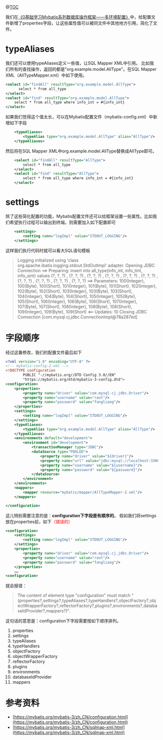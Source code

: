 ﻿@[TOC](大纲)

我们在[《0基础学习Mybatis系列数据库操作框架——多环境配置》](https://blog.csdn.net/breaksoftware/article/details/137290295)中，给配置文件新增了properties字段，让这些属性值可以被同文件中其他地方引用，简化了文件。
# typeAliases
我们还可以使用typeAliases定义一些值，让SQL Mapper XML中引用。
比如我们所有的查找操作，返回的都是"org.example.model.AllType"。在SQL Mapper XML（AllTypeMapper.xml）中如下使用。
```xml
<select id="findAll" resultType="org.example.model.AllType">
      select * from all_type
</select>
<select id="find" resultType="org.example.model.AllType">
    select * from all_type where info_int = #{info_int}
</select>
```
如果我们觉得这个值太长，可以在Mybatis配置文件（mybatis-config.xml）中新增如下字段
```xml
    <typeAliases>
        <typeAlias type="org.example.model.AllType" alias="AllType"/>
    </typeAliases>
```
然后将在SQL Mapper XML中org.example.model.AllType替换成AllType即可。
```xml
    <select id="findAll" resultType="AllType">
        select * from all_type
    </select>
    <select id="find" resultType="AllType">
        select * from all_type where info_int = #{info_int}
    </select>
```
# settings
除了这些简化配置的功能，Mybatis配置文件还可以给框架设置一些属性。比如我们希望执行过程可以输出到终端，则需要加入如下配置即可

```xml
    <settings>
        <setting name="logImpl" value="STDOUT_LOGGING"/>
    </settings>
```
这样我们执行代码时就可以看大SQL语句模板

> Logging initialized using 'class org.apache.ibatis.logging.stdout.StdOutImpl' adapter.
Opening JDBC Connection
\=\=>  Preparing: insert into all_type(info_int, info_tint, info_sint) values (?, ?, ?) , (?, ?, ?) , (?, ?, ?) , (?, ?, ?) , (?, ?, ?) , (?, ?, ?) , (?, ?, ?) , (?, ?, ?) , (?, ?, ?) , (?, ?, ?)
\=\=> Parameters: 100(Integer), 100(Byte), 100(Short), 101(Integer), 101(Byte), 101(Short), 102(Integer), 102(Byte), 102(Short), 103(Integer), 103(Byte), 103(Short), 104(Integer), 104(Byte), 104(Short), 105(Integer), 105(Byte), 105(Short), 106(Integer), 106(Byte), 106(Short), 107(Integer), 107(Byte), 107(Short), 108(Integer), 108(Byte), 108(Short), 109(Integer), 109(Byte), 109(Short)
<==    Updates: 10
Closing JDBC Connection [com.mysql.cj.jdbc.ConnectionImpl@78a287ed]
# 字段顺序
经过这番修改，我们的配置文件最后如下

```xml
<?xml version="1.0" encoding="UTF-8" ?>
<!-- mybatis-config-2.xml -->
<!DOCTYPE configuration
        PUBLIC "-//mybatis.org//DTD Config 3.0//EN"
        "https://mybatis.org/dtd/mybatis-3-config.dtd">
<configuration>
    <properties>
        <property name="driver" value="com.mysql.cj.jdbc.Driver"/>
        <property name="username" value="root"/>
        <property name="password" value="fangliang"/>
    </properties>
    <settings>
        <setting name="logImpl" value="STDOUT_LOGGING"/>
    </settings>
    <typeAliases>
        <typeAlias type="org.example.model.AllType" alias="AllType"/>
    </typeAliases>
    <environments default="development">
        <environment id="development">
            <transactionManager type="JDBC"/>
            <dataSource type="POOLED">
                <property name="driver" value="${driver}"/>
                <property name="url" value="jdbc:mysql://localhost:3306/testdb?useSSL=true&amp;useUnicode=true&amp;characterEncoding=utf8"/>
                <property name="username" value="${username}"/>
                <property name="password" value="${password}"/>
            </dataSource>
        </environment>
    </environments>
    <mappers>
        <mapper resource="mybatis/mapper/AllTypeMapper-2.xml"/>
    </mappers>

</configuration>
```
这儿特别需要注意的是：**configuration下字段是有顺序的**。
假如我们将settings放在properties前，如下<font color=Red>（错误的）</font>
```xml
<configuration>
    <settings>
        <setting name="logImpl" value="STDOUT_LOGGING"/>
    </settings>
    <properties>
        <property name="driver" value="com.mysql.cj.jdbc.Driver"/>
        <property name="username" value="root"/>
        <property name="password" value="fangliang"/>
    </properties>
    ……
<configuration>
```
就会报错：

> The content of element type "configuration" must match "(properties?,settings?,typeAliases?,typeHandlers?,objectFactory?,objectWrapperFactory?,reflectorFactory?,plugins?,environments?,databaseIdProvider?,mappers?)".

这句话的意思是：configuration下字段需要按如下顺序排列。

 1. properties
 2. settings
 3. typeAliases
 4. typeHandlers
 5. objectFactory
 6. objectWrapperFactory
 7. reflectorFactory
 8. plugins
 9. environments
 10. databaseIdProvider
 11. mappers

# 参考资料
- [https://mybatis.org/mybatis-3/zh_CN/configuration.html](https://mybatis.org/mybatis-3/zh_CN/configuration.html)
- [https://mybatis.org/mybatis-3/zh_CN/sqlmap-xml.html](https://mybatis.org/mybatis-3/zh_CN/sqlmap-xml.html)
